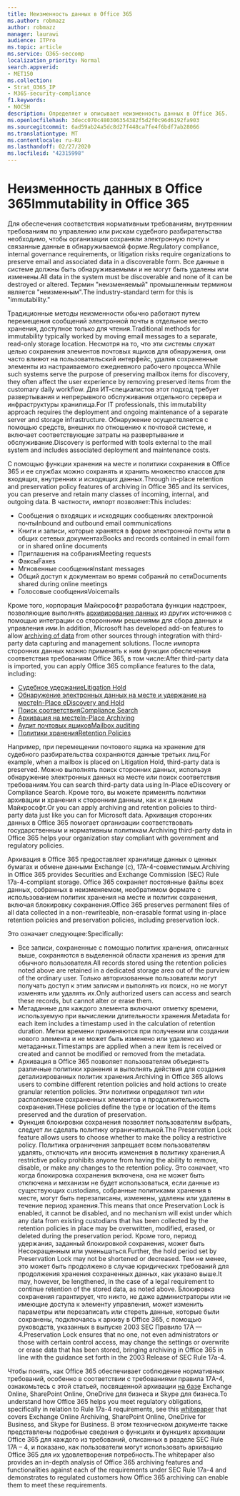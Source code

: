 ```yaml
---
title: Неизменность данных в Office 365
ms.author: robmazz
author: robmazz
manager: laurawi
audience: ITPro
ms.topic: article
ms.service: O365-seccomp
localization_priority: Normal
search.appverid:
- MET150
ms.collection:
- Strat_O365_IP
- M365-security-compliance
f1.keywords:
- NOCSH
description: Определяет и описывает неизменность данных в Office 365.
ms.openlocfilehash: 3decc070c480306354382f5d2f0c96d6192fa903
ms.sourcegitcommit: 6ad59ab24a5dc8d27f448ca7fe4f6bdf7ab28066
ms.translationtype: MT
ms.contentlocale: ru-RU
ms.lasthandoff: 02/27/2020
ms.locfileid: "42315998"
---
```

# <a name="immutability-in-office-365"></a><span data-ttu-id="5b561-103">Неизменность данных в Office 365</span><span class="sxs-lookup"><span data-stu-id="5b561-103">Immutability in Office 365</span></span>

<span data-ttu-id="5b561-104">Для обеспечения соответствия нормативным требованиям, внутренним требованиям по управлению или рискам судебного разбирательства необходимо, чтобы организации сохраняли электронную почту и связанные данные в обнаруживаемой форме.</span><span class="sxs-lookup"><span data-stu-id="5b561-104">Regulatory compliance, internal governance requirements, or litigation risks require organizations to preserve email and associated data in a discoverable form.</span></span> <span data-ttu-id="5b561-105">Все данные в системе должны быть обнаруживаемыми и не могут быть удалены или изменены.</span><span class="sxs-lookup"><span data-stu-id="5b561-105">All data in the system must be discoverable and none of it can be destroyed or altered.</span></span> <span data-ttu-id="5b561-106">Термин "неизменяемый" промышленным термином является "неизменным".</span><span class="sxs-lookup"><span data-stu-id="5b561-106">The industry-standard term for this is "immutability."</span></span>

<span data-ttu-id="5b561-107">Традиционные методы неизменности обычно работают путем перемещения сообщений электронной почты в отдельное место хранения, доступное только для чтения.</span><span class="sxs-lookup"><span data-stu-id="5b561-107">Traditional methods for immutability typically worked by moving email messages to a separate, read-only storage location.</span></span> <span data-ttu-id="5b561-108">Несмотря на то, что эти системы служат целью сохранения элементов почтовых ящиков для обнаружения, они часто влияют на пользовательский интерфейс, удаляя сохраненные элементы из настраиваемого ежедневного рабочего процесса.</span><span class="sxs-lookup"><span data-stu-id="5b561-108">While such systems serve the purpose of preserving mailbox items for discovery, they often affect the user experience by removing preserved items from the customary daily workflow.</span></span> <span data-ttu-id="5b561-109">Для ИТ-специалистов этот подход требует развертывания и непрерывного обслуживания отдельного сервера и инфраструктуры хранилища.</span><span class="sxs-lookup"><span data-stu-id="5b561-109">For IT professionals, this immutability approach requires the deployment and ongoing maintenance of a separate server and storage infrastructure.</span></span> <span data-ttu-id="5b561-110">Обнаружение осуществляется с помощью средств, внешних по отношению к почтовой системе, и включает соответствующие затраты на развертывание и обслуживание.</span><span class="sxs-lookup"><span data-stu-id="5b561-110">Discovery is performed with tools external to the mail system and includes associated deployment and maintenance costs.</span></span>

<span data-ttu-id="5b561-111">С помощью функции хранения на месте и политики сохранения в Office 365 и ее службах можно сохранять и хранить множество классов для входящих, внутренних и исходящих данных.</span><span class="sxs-lookup"><span data-stu-id="5b561-111">Through in-place retention and preservation policy features of archiving in Office 365 and its services, you can preserve and retain many classes of incoming, internal, and outgoing data.</span></span> <span data-ttu-id="5b561-112">В частности, импорт позволяет:</span><span class="sxs-lookup"><span data-stu-id="5b561-112">This includes:</span></span>

- <span data-ttu-id="5b561-113">Сообщения о входящих и исходящих сообщениях электронной почты</span><span class="sxs-lookup"><span data-stu-id="5b561-113">Inbound and outbound email communications</span></span>
- <span data-ttu-id="5b561-114">Книги и записи, которые хранятся в форме электронной почты или в общих сетевых документах</span><span class="sxs-lookup"><span data-stu-id="5b561-114">Books and records contained in email form or in shared online documents</span></span>
- <span data-ttu-id="5b561-115">Приглашения на собрания</span><span class="sxs-lookup"><span data-stu-id="5b561-115">Meeting requests</span></span>
- <span data-ttu-id="5b561-116">Факсы</span><span class="sxs-lookup"><span data-stu-id="5b561-116">Faxes</span></span>
- <span data-ttu-id="5b561-117">Мгновенные сообщения</span><span class="sxs-lookup"><span data-stu-id="5b561-117">Instant messages</span></span>
- <span data-ttu-id="5b561-118">Общий доступ к документам во время собраний по сети</span><span class="sxs-lookup"><span data-stu-id="5b561-118">Documents shared during online meetings</span></span>
- <span data-ttu-id="5b561-119">Голосовые сообщения</span><span class="sxs-lookup"><span data-stu-id="5b561-119">Voicemails</span></span>

<span data-ttu-id="5b561-120">Кроме того, корпорация Майкрософт разработала функции надстроек, позволяющие выполнять [архивирование данных](https://support.office.com/article/Archiving-third-party-data-in-Office-365-0ce338d5-3666-4a18-86ab-c6910ff408cc) из других источников с помощью интеграции со сторонними решениями для сбора данных и управления ими.</span><span class="sxs-lookup"><span data-stu-id="5b561-120">In addition, Microsoft has developed add-on features to allow [archiving of data](https://support.office.com/article/Archiving-third-party-data-in-Office-365-0ce338d5-3666-4a18-86ab-c6910ff408cc) from other sources through integration with third-party data capturing and management solutions.</span></span> <span data-ttu-id="5b561-121">После импорта сторонних данных можно применить к ним функции обеспечения соответствия требованиям Office 365, в том числе:</span><span class="sxs-lookup"><span data-stu-id="5b561-121">After third-party data is imported, you can apply Office 365 compliance features to the data, including:</span></span>

- [<span data-ttu-id="5b561-122">Судебное удержание</span><span class="sxs-lookup"><span data-stu-id="5b561-122">Litigation Hold</span></span>](https://docs.microsoft.com/microsoft-365/compliance/create-a-litigation-hold)
- [<span data-ttu-id="5b561-123">Обнаружение электронных данных на месте и удержание на месте</span><span class="sxs-lookup"><span data-stu-id="5b561-123">In-Place eDiscovery and Hold</span></span>](https://docs.microsoft.com/microsoft-365/compliance/manage-legal-investigations)
- [<span data-ttu-id="5b561-124">Поиск соответствия</span><span class="sxs-lookup"><span data-stu-id="5b561-124">Compliance Search</span></span>](https://docs.microsoft.com/microsoft-365/compliance/search-for-content)
- [<span data-ttu-id="5b561-125">Архивация на месте</span><span class="sxs-lookup"><span data-stu-id="5b561-125">In-Place Archiving</span></span>](https://docs.microsoft.com/microsoft-365/compliance/enable-archive-mailboxes)
- [<span data-ttu-id="5b561-126">Аудит почтовых ящиков</span><span class="sxs-lookup"><span data-stu-id="5b561-126">Mailbox auditing</span></span>](https://docs.microsoft.com/microsoft-365/compliance/enable-mailbox-auditing)
- [<span data-ttu-id="5b561-127">Политики хранения</span><span class="sxs-lookup"><span data-stu-id="5b561-127">Retention Policies</span></span>](https://docs.microsoft.com/microsoft-365/compliance/retention-policies)

<span data-ttu-id="5b561-128">Например, при перемещении почтового ящика на хранение для судебного разбирательства сохраняются данные третьих лиц.</span><span class="sxs-lookup"><span data-stu-id="5b561-128">For example, when a mailbox is placed on Litigation Hold, third-party data is preserved.</span></span> <span data-ttu-id="5b561-129">Можно выполнять поиск сторонних данных, используя обнаружение электронных данных на месте или поиск соответствия требованиям.</span><span class="sxs-lookup"><span data-stu-id="5b561-129">You can search third-party data using In-Place eDiscovery or Compliance Search.</span></span> <span data-ttu-id="5b561-130">Кроме того, вы можете применять политики архивации и хранения к сторонним данным, как и к данным Майкрософт.</span><span class="sxs-lookup"><span data-stu-id="5b561-130">Or you can apply archiving and retention policies to third-party data just like you can for Microsoft data.</span></span> <span data-ttu-id="5b561-131">Архивация сторонних данных в Office 365 помогает организации соответствовать государственным и нормативным политикам.</span><span class="sxs-lookup"><span data-stu-id="5b561-131">Archiving third-party data in Office 365 helps your organization stay compliant with government and regulatory policies.</span></span>

<span data-ttu-id="5b561-132">Архивация в Office 365 предоставляет хранилище данных о ценных бумагах и обмене данными Exchange (с), 17A-4-совместимым.</span><span class="sxs-lookup"><span data-stu-id="5b561-132">Archiving in Office 365 provides Securities and Exchange Commission (SEC) Rule 17a-4-compliant storage.</span></span> <span data-ttu-id="5b561-133">Office 365 сохраняет постоянные файлы всех данных, собранных в неизменяемом, необратимом формате с использованием политик хранения на месте и политик сохранения, включая блокировку сохранения.</span><span class="sxs-lookup"><span data-stu-id="5b561-133">Office 365 preserves permanent files of all data collected in a non-rewriteable, non-erasable format using in-place retention policies and preservation policies, including preservation lock.</span></span>

<span data-ttu-id="5b561-134">Это означает следующее:</span><span class="sxs-lookup"><span data-stu-id="5b561-134">Specifically:</span></span>

- <span data-ttu-id="5b561-135">Все записи, сохраненные с помощью политик хранения, описанных выше, сохраняются в выделенной области хранения из зрения для обычного пользователя.</span><span class="sxs-lookup"><span data-stu-id="5b561-135">All records stored using the retention policies noted above are retained in a dedicated storage area out of the purview of the ordinary user.</span></span> <span data-ttu-id="5b561-136">Только авторизованные пользователи могут получать доступ к этим записям и выполнять их поиск, но не могут изменять или удалять их.</span><span class="sxs-lookup"><span data-stu-id="5b561-136">Only authorized users can access and search these records, but cannot alter or erase them.</span></span>
- <span data-ttu-id="5b561-137">Метаданные для каждого элемента включают отметку времени, используемую при вычислении длительности хранения.</span><span class="sxs-lookup"><span data-stu-id="5b561-137">Metadata for each item includes a timestamp used in the calculation of retention duration.</span></span> <span data-ttu-id="5b561-138">Метки времени применяются при получении или создании нового элемента и не может быть изменено или удалено из метаданных.</span><span class="sxs-lookup"><span data-stu-id="5b561-138">Timestamps are applied when a new item is received or created and cannot be modified or removed from the metadata.</span></span>
- <span data-ttu-id="5b561-139">Архивация в Office 365 позволяет пользователям объединять различные политики хранения и выполнять действия для создания детализированных политик хранения.</span><span class="sxs-lookup"><span data-stu-id="5b561-139">Archiving in Office 365 allows users to combine different retention policies and hold actions to create granular retention policies.</span></span> <span data-ttu-id="5b561-140">Эти политики определяют тип или расположение сохраненных элементов и продолжительность сохранения.</span><span class="sxs-lookup"><span data-stu-id="5b561-140">THese policies define the type or location of the items preserved and the duration of preservation.</span></span>
- <span data-ttu-id="5b561-141">Функция блокировки сохранения позволяет пользователям выбрать, следует ли сделать политику ограничительной.</span><span class="sxs-lookup"><span data-stu-id="5b561-141">The Preservation Lock feature allows users to choose whether to make the policy a restrictive policy.</span></span> <span data-ttu-id="5b561-142">Политика ограничения запрещает всем пользователям удалять, отключать или вносить изменения в политику хранения.</span><span class="sxs-lookup"><span data-stu-id="5b561-142">A restrictive policy prohibits anyone from having the ability to remove, disable, or make any changes to the retention policy.</span></span> <span data-ttu-id="5b561-143">Это означает, что когда блокировка сохранения включена, она не может быть отключена и механизм не будет использоваться, если данные из существующих custodians, собранные политиками хранения в месте, могут быть перезаписаны, изменены, удалены или удалены в течение период хранения.</span><span class="sxs-lookup"><span data-stu-id="5b561-143">This means that once Preservation Lock is enabled, it cannot be disabled, and no mechanism will exist under which any data from existing custodians that has been collected by the retention policies in place may be overwritten, modified, erased, or deleted during the preservation period.</span></span> <span data-ttu-id="5b561-144">Кроме того, период удержания, заданный блокировкой сохранения, может быть Несокращенным или уменьшаться.</span><span class="sxs-lookup"><span data-stu-id="5b561-144">Further, the hold period set by Preservation Lock may not be shortened or decreased.</span></span> <span data-ttu-id="5b561-145">Тем не менее, это может быть продолжено в случае юридических требований для продолжения хранения сохраненных данных, как указано выше.</span><span class="sxs-lookup"><span data-stu-id="5b561-145">It may, however, be lengthened, in the case of a legal requirement to continue retention of the stored data, as noted above.</span></span> <span data-ttu-id="5b561-146">Блокировка сохранения гарантирует, что никто, не даже администраторы или не имеющие доступа к элементу управления, может изменить параметры или перезаписать или стереть данные, которые были сохранены, подключаясь к архиву в Office 365, с помощью руководств, указанных в выпуске 2003 SEC Правило 17A — 4.</span><span class="sxs-lookup"><span data-stu-id="5b561-146">Preservation Lock ensures that no one, not even administrators or those with certain control access, may change the settings or overwrite or erase data that has been stored, bringing archiving in Office 365 in line with the guidance set forth in the 2003 Release of SEC Rule 17a-4.</span></span>

<span data-ttu-id="5b561-147">Чтобы понять, как Office 365 обеспечивает соблюдение нормативных требований, особенно в соответствии с требованиями правила 17A-4, ознакомьтесь с этой статьей, посвященной архивации [на базе](https://go.microsoft.com/fwlink/?linkid=830440) Exchange Online, SharePoint Online, OneDrive для бизнеса и Skype для бизнеса.</span><span class="sxs-lookup"><span data-stu-id="5b561-147">To understand how Office 365 helps you meet regulatory obligations, specifically in relation to Rule 17a-4 requirements, see this [whitepaper](https://go.microsoft.com/fwlink/?linkid=830440) that covers Exchange Online Archiving, SharePoint Online, OneDrive for Business, and Skype for Business.</span></span> <span data-ttu-id="5b561-148">В этом техническом документе также представлены подробные сведения о функциях и функциях архивации Office 365 для каждого из требований, описанных в разделе SEC Rule 17A – 4, и показано, как пользователи могут использовать архивацию Office 365 для их удовлетворения потребность.</span><span class="sxs-lookup"><span data-stu-id="5b561-148">The whitepaper also provides an in-depth analysis of Office 365 archiving features and functionalities against each of the requirements under SEC Rule 17a-4 and demonstrates to regulated customers how Office 365 archiving can enable them to meet these requirements.</span></span>
